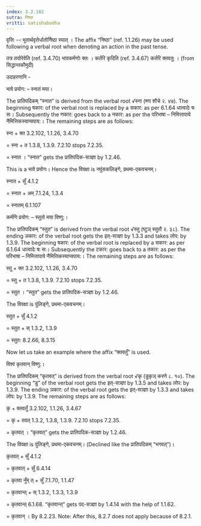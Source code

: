 ```yaml
---
index: 3.2.102
sutra: निष्ठा
vritti: satishabodha
---
```






वृत्तिः --ः भूतार्थवृत्तेर्धातोर्निष्‍ठा स्‍यात् । The affix “निष्ठा” (ref. 1.1.26) may be used following a verbal root when denoting an action in the past tense.


तत्र तयोरेवेति (ref. 3.4.70) भावकर्मणोः क्तः । कर्तरि कृदिति (ref. 3.4.67) कर्तरि क्तवतुः । (from सिद्धान्तकौमुदी)


उदाहरणानि -


भावे प्रयोग: – स्नातं मया।

The प्रातिपदिकम् “स्नात” is derived from the verbal root √स्ना (ष्णा शौचे २. ४७). The beginning षकार: of the verbal root is replaced by a सकार: as per 6.1.64 धात्वादेः षः सः। Subsequently the णकार: goes back to a नकार: as per the परिभाषा – निमित्तापाये नैमित्तिकस्याप्यपाय:। The remaining steps are as follows:

स्ना + क्त 3.2.102, 1.1.26, 3.4.70

= स्ना + त 1.3.8, 1.3.9. 7.2.10 stops 7.2.35.

= स्नात । “स्नात” gets the प्रातिपदिक-सञ्ज्ञा by 1.2.46.

This is a भावे प्रयोगः। Hence the विवक्षा is नपुंसकलिङ्गे, प्रथमा-एकवचनम्।

स्नात + सुँ 4.1.2

= स्नात + अम् 7.1.24, 1.3.4

= स्नातम् 6.1.107


कर्मणि प्रयोग: – स्तुतो मया विष्णु:।


The प्रातिपदिकम् “स्तुत” is derived from the verbal root √स्तु (ष्टुञ् स्तुतौ २. ३८). The ending ञकार: of the verbal root gets the इत्-सञ्ज्ञा by 1.3.3 and takes लोप: by 1.3.9. The beginning षकार: of the verbal root is replaced by a सकार: as per 6.1.64 धात्वादेः षः सः। Subsequently the टकार: goes back to a तकार: as per the परिभाषा – निमित्तापाये नैमित्तिकस्याप्यपाय:। The remaining steps are as follows:

स्तु + क्त 3.2.102, 1.1.26, 3.4.70

= स्तु + त 1.3.8, 1.3.9. 7.2.10 stops 7.2.35.

= स्तुत । “स्तुत” gets the प्रातिपदिक-सञ्ज्ञा by 1.2.46.

The विवक्षा is पुंलिङ्गे, प्रथमा-एकवचनम्।

स्तुत + सुँ 4.1.2

= स्तुत + स् 1.3.2, 1.3.9

= स्तुत: 8.2.66, 8.3.15


Now let us take an example where the affix “क्तवतुँ” is used.


विश्वं कृतवान् विष्णु:।


The प्रातिपदिकम् “कृतवत्” is derived from the verbal root √कृ (डुकृञ् करणे ८. १०). The beginning “डु” of the verbal root gets the इत्-सञ्ज्ञा by 1.3.5 and takes लोप: by 1.3.9. The ending ञकार: of the verbal root gets the इत्-सञ्ज्ञा by 1.3.3 and takes लोप: by 1.3.9. The remaining steps are as follows:

कृ + क्तवतुँ 3.2.102, 1.1.26, 3.4.67

= कृ + तवत् 1.3.2, 1.3.8, 1.3.9. 7.2.10 stops 7.2.35.

= कृतवत् । “कृतवत्” gets the प्रातिपदिक-सञ्ज्ञा by 1.2.46.

The विवक्षा is पुंलिङ्गे, प्रथमा-एकवचनम्। (Declined like the प्रातिपदिकम् “भगवत्”)।

कृतवत् + सुँ 4.1.2

= कृतवात् + सुँ 6.4.14

= कृतवा नुँम् त् + सुँ 7.1.70, 1.1.47

= कृतवान्त् + स् 1.3.2, 1.3.3, 1.3.9

= कृतवान्त् 6.1.68. “कृतवान्त्” gets पद-सञ्ज्ञा by 1.4.14 with the help of 1.1.62.

= कृतवान् । By 8.2.23. Note: After this, 8.2.7 does not apply because of 8.2.1.

